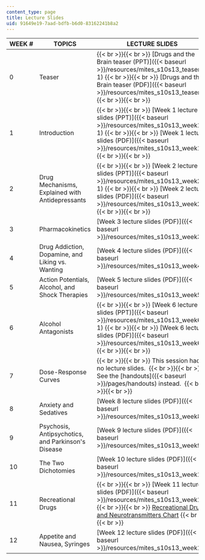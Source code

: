 ```yaml
---
content_type: page
title: Lecture Slides
uid: 91649e19-7aad-bdfb-b6d0-83162241b8a2
---
```


| WEEK # | TOPICS | LECTURE SLIDES |
| --- | --- | --- |
| 0 | Teaser |  {{< br >}}{{< br >}} [Drugs and the Brain teaser (PPT)]({{< baseurl >}}/resources/mites_s10s13_teaser-1) {{< br >}}{{< br >}} [Drugs and the Brain teaser (PDF)]({{< baseurl >}}/resources/mites_s10s13_teaser) {{< br >}}{{< br >}}  |
| 1 | Introduction |  {{< br >}}{{< br >}} [Week 1 lecture slides (PPT)]({{< baseurl >}}/resources/mites_s10s13_week1-1) {{< br >}}{{< br >}} [Week 1 lecture slides (PDF)]({{< baseurl >}}/resources/mites_s10s13_week1) {{< br >}}{{< br >}}  |
| 2 | Drug Mechanisms, Explained with Antidepressants |  {{< br >}}{{< br >}} [Week 2 lecture slides (PPT)]({{< baseurl >}}/resources/mites_s10s13_week2-1) {{< br >}}{{< br >}} [Week 2 lecture slides (PDF)]({{< baseurl >}}/resources/mites_s10s13_week2) {{< br >}}{{< br >}}  |
| 3 | Pharmacokinetics | [Week 3 lecture slides (PDF)]({{< baseurl >}}/resources/mites_s10s13_week3) |
| 4 | Drug Addiction, Dopamine, and Liking vs. Wanting | [Week 4 lecture slides (PDF)]({{< baseurl >}}/resources/mites_s10s13_week4) |
| 5 | Action Potentials, Alcohol, and Shock Therapies | [Week 5 lecture slides (PDF)]({{< baseurl >}}/resources/mites_s10s13_week5) |
| 6 | Alcohol Antagonists |  {{< br >}}{{< br >}} [Week 6 lecture slides (PPT)]({{< baseurl >}}/resources/mites_s10s13_week6-1) {{< br >}}{{< br >}} [Week 6 lecture slides (PDF)]({{< baseurl >}}/resources/mites_s10s13_week6) {{< br >}}{{< br >}}  |
| 7 | Dose-Response Curves |  {{< br >}}{{< br >}} This session had no lecture slides.  {{< br >}}{{< br >}} See the [handouts]({{< baseurl >}}/pages/handouts) instead.  {{< br >}}{{< br >}}  |
| 8 | Anxiety and Sedatives | [Week 8 lecture slides (PDF)]({{< baseurl >}}/resources/mites_s10s13_week8) |
| 9 | Psychosis, Antipsychotics, and Parkinson's Disease | [Week 9 lecture slides (PDF)]({{< baseurl >}}/resources/mites_s10s13_week9) |
| 10 | The Two Dichotomies | [Week 10 lecture slides (PDF)]({{< baseurl >}}/resources/mites_s10s13_week10) |
| 11 | Recreational Drugs |  {{< br >}}{{< br >}} [Week 11 lecture slides (PDF)]({{< baseurl >}}/resources/mites_s10s13_week11) {{< br >}}{{< br >}} [Recreational Drugs and Neurotransmitters Chart](/ans7870/ES/ES.S10/S13/studymaterials/drugchart.htm) {{< br >}}{{< br >}}  |
| 12 | Appetite and Nausea, Syringes | [Week 12 lecture slides (PDF)]({{< baseurl >}}/resources/mites_s10s13_week12)